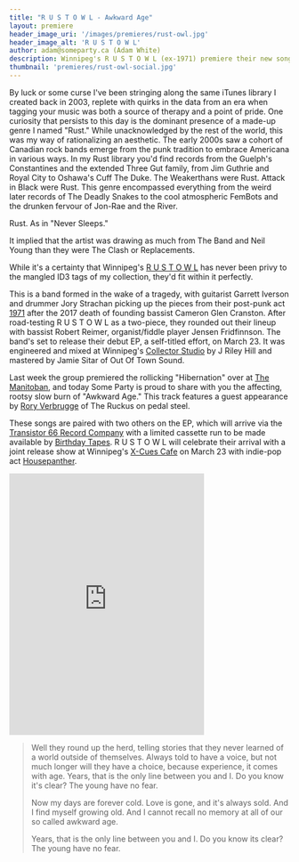 ```yaml
---
title: "R U S T O W L - Awkward Age"
layout: premiere
header_image_uri: '/images/premieres/rust-owl.jpg'
header_image_alt: 'R U S T O W L'
author: adam@someparty.ca (Adam White)
description: Winnipeg's R U S T O W L (ex-1971) premiere their new song "Awkward Age" from their upcoming debut EP.
thumbnail: 'premieres/rust-owl-social.jpg'
---
```


By luck or some curse I've been stringing along the same iTunes library I created back in 2003, replete with quirks in the data from an era when tagging your music was both a source of therapy and a point of pride. One curiosity that persists to this day is the dominant presence of a made-up genre I named "Rust." While unacknowledged by the rest of the world, this was my way of rationalizing an aesthetic. The early 2000s saw a cohort of Canadian rock bands emerge from the punk tradition to embrace Americana in various ways. In my Rust library you'd find records from the Guelph's Constantines and the extended Three Gut family, from Jim Guthrie and Royal City to Oshawa's Cuff The Duke. The Weakerthans were Rust. Attack in Black were Rust. This genre encompassed everything from the weird later records of The Deadly Snakes to the cool atmospheric FemBots and the drunken fervour of Jon-Rae and the River.

Rust. As in "Never Sleeps."

It implied that the artist was drawing as much from The Band and Neil Young than they were The Clash or Replacements.

While it's a certainty that Winnipeg's [R U S T O W L](https://rustowl.bandcamp.com/) has never been privy to the mangled ID3 tags of my collection, they'd fit within it perfectly.

This is a band formed in the wake of a tragedy, with guitarist Garrett Iverson and drummer Jory Strachan picking up the pieces from their post-punk act [1971](https://1971canada.bandcamp.com/) after the 2017 death of founding bassist Cameron Glen Cranston. After road-testing R U S T O W L as a two-piece, they rounded out their lineup with bassist Robert Reimer, organist/fiddle player Jensen Fridfinnson. The band's set to release their debut EP, a self-titled effort, on March 23. It was engineered and mixed at Winnipeg's [Collector Studio](https://www.collectorstudio.net/) by J Riley Hill and mastered by Jamie Sitar of Out Of Town Sound.

Last week the group premiered the rollicking "Hibernation" over at [The Manitoban](http://www.themanitoban.com/2018/03/song-premiere-r-u-s-t-o-w-l-hibernation/33970/), and today Some Party is proud to share with you the affecting, rootsy slow burn of "Awkward Age." This track features a guest appearance by [Rory Verbrugge](https://roryverbrugge.com/) of The Ruckus on pedal steel.

These songs are paired with two others on the EP, which will arrive via the [Transistor 66 Record Company](http://www.transistor66.com/) with a limited cassette run to be made available by [Birthday Tapes](https://birthdaytapesmb.bandcamp.com/). R U S T O W L will celebrate their arrival with a joint release show at Winnipeg's [X-Cues Cafe](https://www.facebook.com/events/224185148155596/) on March 23 with indie-pop act [Housepanther](https://housepanther.bandcamp.com/).

<iframe style="border: 0; width: 350px; height: 470px;" src="https://bandcamp.com/EmbeddedPlayer/album=2446477610/size=large/bgcol=ffffff/linkcol=0687f5/tracklist=false/track=3503486783/transparent=true/" seamless><a href="http://rustowl.bandcamp.com/album/r-u-s-t-o-w-l">R U S T O W L by R U S T O W L</a></iframe>

> Well they round up the herd, telling stories that they never learned of a world outside of themselves. Always told to have a voice, but not much longer will they have a choice, because experience, it comes with age. Years, that is the only line between you and I. Do you know it's clear? The young have no fear.
>
> Now my days are forever cold. Love is gone, and it's always sold. And I find myself growing old. And I cannot recall no memory at all of our so called awkward age.
>
> Years, that is the only line between you and I. Do you know its clear? The young have no fear.
